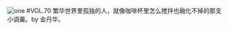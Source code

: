 ![one](http://image.wufazhuce.com/FoVNatIeBxM_9n29-C4MZnRHDdTe)
#VOL.70
繁华世界里孤独的人，就像咖啡杯里怎么搅拌也融化不掉的那支小调羹。by 金丹华。